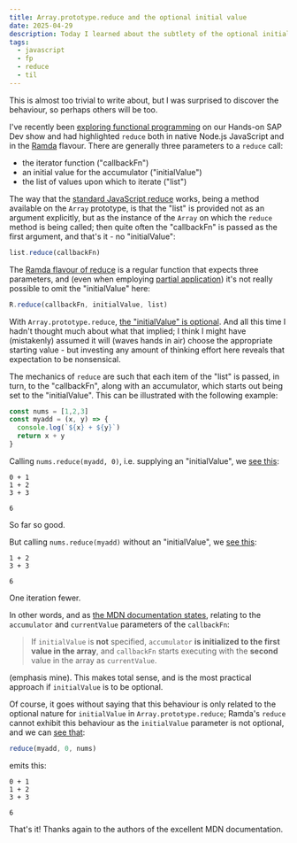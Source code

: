 ```yaml
---
title: Array.prototype.reduce and the optional initial value
date: 2025-04-29
description: Today I learned about the subtlety of the optional initialValue parameter for the Array prototype's reduce method in JavaScript.
tags:
  - javascript
  - fp
  - reduce
  - til
---
```


This is almost too trivial to write about, but I was surprised to discover the behaviour, so perhaps others will be too.

I've recently been [exploring functional programming](https://www.youtube.com/playlist?list=PL6RpkC85SLQB-0sK7KSRwCc2gdtlZDIkL) on our Hands-on SAP Dev show and had highlighted `reduce` both in native Node.js JavaScript and in the [Ramda](https://ramdajs.com) flavour. There are generally three parameters to a `reduce` call:

- the iterator function ("callbackFn")
- an initial value for the accumulator ("initialValue")
- the list of values upon which to iterate ("list")

The way that the [standard JavaScript reduce](https://developer.mozilla.org/en-US/docs/Web/JavaScript/Reference/Global_Objects/Array/reduce) works, being a method available on the `Array` prototype, is that the "list" is provided not as an argument explicitly, but as the instance of the `Array` on which the `reduce` method is being called; then quite often the "callbackFn" is passed as the first argument, and that's it - no "initialValue":

```javascript
list.reduce(callbackFn)
```

The [Ramda flavour of reduce](https://ramdajs.com/docs/#reduce) is a regular function that expects three parameters, and (even when employing [partial application](https://en.wikipedia.org/wiki/Partial_application)) it's not really possible to omit the "initialValue" here:

```javascript
R.reduce(callbackFn, initialValue, list)
```

With `Array.prototype.reduce`, [the "initialValue" is optional](https://developer.mozilla.org/en-US/docs/Web/JavaScript/Reference/Global_Objects/Array/reduce#syntax). And all this time I hadn't thought much about what that implied; I think I might have (mistakenly) assumed it will (waves hands in air) choose the appropriate starting value - but investing any amount of thinking effort here reveals that expectation to be nonsensical.

The mechanics of `reduce` are such that each item of the "list" is passed, in turn, to the "callbackFn", along with an accumulator, which starts out being set to the "initialValue". This can be illustrated with the following example:

```javascript
const nums = [1,2,3]
const myadd = (x, y) => {
  console.log(`${x} + ${y}`)
  return x + y
}
```

Calling `nums.reduce(myadd, 0)`, i.e. supplying an "initialValue", we [see this](https://ramdajs.com/repl/?v=0.30.1#?const%20nums%20%3D%20%5B1%2C2%2C3%5D%0Aconst%20myadd%20%3D%20%28x%2C%20y%29%20%3D%3E%20%7B%20%0A%20%20console.log%28%60%24%7Bx%7D%20%2B%20%24%7By%7D%60%29%0A%20%20return%20x%20%2B%20y%0A%7D%0A%0Anums.reduce%28myadd%2C%200%29):

```log
0 + 1
1 + 2
3 + 3

6
```

So far so good.

But calling `nums.reduce(myadd)` without an "initialValue", we [see this](https://ramdajs.com/repl/?v=0.30.1#?const%20nums%20%3D%20%5B1%2C2%2C3%5D%0Aconst%20myadd%20%3D%20%28x%2C%20y%29%20%3D%3E%20%7B%20%0A%20%20console.log%28%60%24%7Bx%7D%20%2B%20%24%7By%7D%60%29%0A%20%20return%20x%20%2B%20y%0A%7D%0A%0Anums.reduce%28myadd%29):

```log
1 + 2
3 + 3

6
```

One iteration fewer.

In other words, and as [the MDN documentation states](https://developer.mozilla.org/en-US/docs/Web/JavaScript/Reference/Global_Objects/Array/reduce#initialvalue), relating to the `accumulator` and `currentValue` parameters of the `callbackFn`:

> If `initialValue` is **not** specified, `accumulator` **is initialized to the first value in the array**, and `callbackFn` starts executing with the **second** value in the array as `currentValue`.

(emphasis mine). This makes total sense, and is the most practical approach if `initialValue` is to be optional.

Of course, it goes without saying that this behaviour is only related to the optional nature for `initialValue` in `Array.prototype.reduce`; Ramda's `reduce` cannot exhibit this behaviour as the `initialValue` parameter is not optional, and we can [see that](https://ramdajs.com/repl/?v=0.30.1#?const%20nums%20%3D%20%5B1%2C2%2C3%5D%0Aconst%20myadd%20%3D%20%28x%2C%20y%29%20%3D%3E%20%7B%20%0A%20%20console.log%28%60%24%7Bx%7D%20%2B%20%24%7By%7D%60%29%0A%20%20return%20x%20%2B%20y%0A%7D%0Areduce%28myadd%2C%200%2C%20nums%29):

```javascript
reduce(myadd, 0, nums)
```

emits this:

```log
0 + 1
1 + 2
3 + 3

6
```

That's it! Thanks again to the authors of the excellent MDN documentation.
